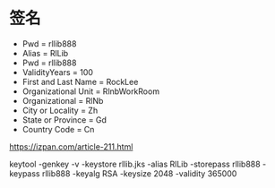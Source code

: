 # 签名
- Pwd = rllib888
- Alias = RlLib
- Pwd = rllib888
- ValidityYears = 100
- First and Last Name = RockLee
- Organizational Unit = RlnbWorkRoom
- Organizational = RlNb
- City or Locality = Zh
- State or Province = Gd
- Country Code = Cn

https://izpan.com/article-211.html


keytool -genkey -v -keystore rllib.jks -alias RlLib -storepass rllib888 -keypass rllib888 -keyalg RSA -keysize 2048 -validity 365000